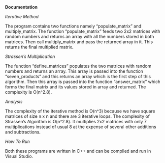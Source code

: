 **Documentation**

*Iterative Method*

The program contains two functions namely “populate_matrix” and multiply_matrix. The function “populate_matrix” feeds two 2x2 matrices with random numbers and returns an array with all the numbers stored in both matrices. Then call multiply_matrix and  pass the returned array in it. This returns the final multiplied matrix.

*Strassen’s Multiplication*

The function “define_matrices” populates the two matrices with random numbers and returns an array. This array is passed into the function “seven_products” and this returns an array which is the first step of this algorithm. Then this array is passed into the function “answer_matrix” which forms the final matrix and its values stored in array and returned.
The complexity is O(n^2.8).

*Analysis*

The complexity of the iterative method is O(n^3) because we have square matrices of size n x n and there are 3 iterative loops. The complexity of Strassen’s Algorithm is O(n^2.8). It multiplies 2x2 matrices with only 7 multiplications instead of usual 8 at the expense of several other additions and subtractions.

*How To Run*

Both these programs are written in C++ and can be compiled and run in Visual Studio.
